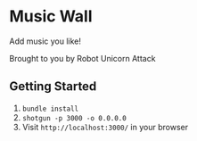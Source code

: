 Music Wall
=============

Add music you like!

Brought to you by Robot Unicorn Attack

## Getting Started

1. `bundle install`
2. `shotgun -p 3000 -o 0.0.0.0`
3. Visit `http://localhost:3000/` in your browser
